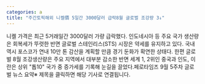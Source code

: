 ```yaml
---
categories: a
title: "주간토픽해외 니켈價 5일간 3000달러 급락8월 글로벌 조강량 3↓"
---
```

니켈 가격은 최근 5거래일간 3000달러 가량 급락했다. 인도네시아 등 주요 국가 생산량은 회복세가 뚜렷한 반면 글로벌 스테인리스(STS) 시장은 약세를 유지하고 있다. 국내 역시 포스코가 연내 10만 톤 감산을 계획할 만큼 경기 둔화가 확연한 상태다. 한편 글로벌 8월 조강생산량은 주요 지역에서 대부분 감소한 반면 세계 1, 2위인 중국과 인도, 이란은 상위 "톱10" 국가 중 증가세를 기록해 눈길을 끌었다.페로타임즈 9월 5주차 글로벌 뉴스 요약※ 제목을 클릭하면 해당 기사로 연결됩니다.